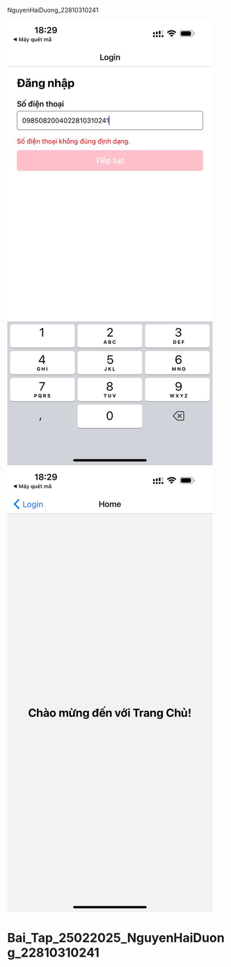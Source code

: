 NguyenHaiDuong_22810310241<br>

![Ảnh sản phẩm](/bai51.jpg)
![Ảnh sản phẩm](/bai52.jpg)

# Bai_Tap_25022025_NguyenHaiDuong_22810310241
